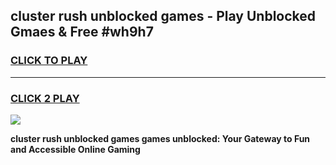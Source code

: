 
## cluster rush unblocked games - Play Unblocked Gmaes & Free #wh9h7
<h3>
<a href="https://premium.freeplayer.one?title=cluster_rush_unblocked_games&ref=01M">CLICK TO PLAY</a></h3>
<hr>

<h3>
<a href="https://premium.freeplayer.one?title=cluster_rush_unblocked_games&ref=01M">CLICK 2 PLAY</a>
  
</h3>

<a href="https://premium.freeplayer.one?title=cluster_rush_unblocked_games&ref=01M"><img src="https://clearcache.store/games.png"></a>


**cluster rush unblocked games games unblocked: Your Gateway to Fun and Accessible Online Gaming**
